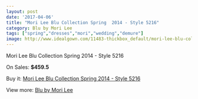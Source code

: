 ```yaml
---
layout: post
date: '2017-04-06'
title: "Mori Lee Blu Collection Spring  2014 - Style 5216"
category: Blu by Mori Lee
tags: ["spring","dresses","mori","wedding","demure"]
image: http://www.idealgown.com/11483-thickbox_default/mori-lee-blu-collection-spring-2014-style-5216.jpg
---
```

Mori Lee Blu Collection Spring  2014 - Style 5216

On Sales: **$459.5**
<a href="https://www.idealgown.com/en/blu-by-mori-lee/4689-mori-lee-blu-collection-spring-2014-style-5216.html"><amp-img layout="responsive" width="600" height="600" src="//www.idealgown.com/11483-thickbox_default/mori-lee-blu-collection-spring-2014-style-5216.jpg" alt="Mori Lee Blu Collection Spring  2014 - Style 5216 0" /></a>
<a href="https://www.idealgown.com/en/blu-by-mori-lee/4689-mori-lee-blu-collection-spring-2014-style-5216.html"><amp-img layout="responsive" width="600" height="600" src="//www.idealgown.com/11484-thickbox_default/mori-lee-blu-collection-spring-2014-style-5216.jpg" alt="Mori Lee Blu Collection Spring  2014 - Style 5216 1" /></a>
<a href="https://www.idealgown.com/en/blu-by-mori-lee/4689-mori-lee-blu-collection-spring-2014-style-5216.html"><amp-img layout="responsive" width="600" height="600" src="//www.idealgown.com/11482-thickbox_default/mori-lee-blu-collection-spring-2014-style-5216.jpg" alt="Mori Lee Blu Collection Spring  2014 - Style 5216 2" /></a>

Buy it: [Mori Lee Blu Collection Spring  2014 - Style 5216](https://www.idealgown.com/en/blu-by-mori-lee/4689-mori-lee-blu-collection-spring-2014-style-5216.html "Mori Lee Blu Collection Spring  2014 - Style 5216")

View more: [Blu by Mori Lee](https://www.idealgown.com/en/57-blu-by-mori-lee "Blu by Mori Lee")